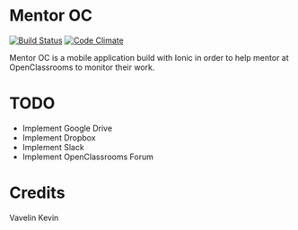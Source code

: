 # Mentor OC
[![Build Status](https://travis-ci.org/kevinvavelin/MentorOC.svg?branch=master)](https://travis-ci.org/kevinvavelin/MentorOC)
[![Code Climate](https://codeclimate.com/github/kevinvavelin/MentorOC/badges/gpa.svg)](https://codeclimate.com/github/kevinvavelin/MentorOC)

Mentor OC is a mobile application build with Ionic in order to help mentor at OpenClassrooms to monitor their work.

# TODO

- Implement Google Drive
- Implement Dropbox
- Implement Slack
- Implement OpenClassrooms Forum

# Credits

Vavelin Kevin 